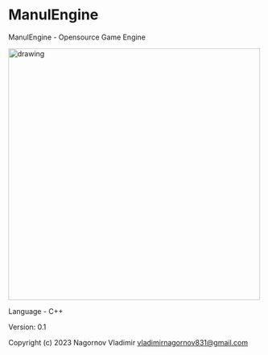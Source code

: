 # ManulEngine

ManulEngine - Opensource Game Engine

<img src="https://github.com/2Kerfur/ManulEngine/assets/73479696/023423ae-3d87-4574-90a2-4250137d30b1" alt="drawing" width="500"/>

Language - C++

Version: 0.1

Copyright (c) 2023 Nagornov Vladimir vladimirnagornov831@gmail.com
